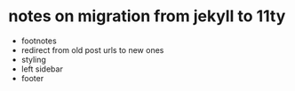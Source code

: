 # notes on migration from jekyll to 11ty

- footnotes
- redirect from old post urls to new ones
- styling
- left sidebar
- footer
